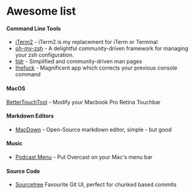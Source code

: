 # Awesome list

#### Command Line Tools
* [iTerm2](http://www.iterm2.com/) - iTerm2 is my replacement for iTerm or Terminal
* [oh-my-zsh](https://github.com/robbyrussell/oh-my-zsh) - A delightful community-driven framework for managing your zsh configuration.
* [tldr](https://github.com/tldr-pages/tldr) - Simplified and community-driven man pages
* [thefuck](https://github.com/nvbn/thefuck) - Magnificent app which corrects your previous console command

#### MacOS
[BetterTouchTool](https://github.com/folivoraAI/BetterTouchTool) - Modify your Macbook Pro Retina Touchbar

#### Markdown Editors
* [MacDown](http://macdown.uranusjr.com/) - Open-Source markdown editor, simple - but good

#### Music
* [Podcast Menu](https://github.com/insidegui/PodcastMenu) - Put Overcast on your Mac's menu bar

#### Source Code
* [Sourcetree](https://de.atlassian.com/software/sourcetree) Favourite Git UI, perfect for chunked based commits


